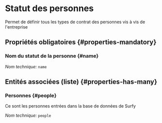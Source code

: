 # Statut des personnes
<!--- THIS FILE IS GENERATED PLEASE DO NOT EDIT IT DIRECTLY --->

Permet de définir tous les types de contrat des personnes vis à vis de l'entreprise

<OH code="personState"/>




## Propriétés obligatoires {#properties-mandatory}
    
### Nom du statut de la personne {#name}



*Nom technique:* ```name```
<PH code="personState:name"/>

    





## Entités associées (liste) {#properties-has-many}

### Personnes {#people}

Ce sont les personnes entrées dans la base de données de Surfy

*Nom technique:* ```people```
<PH code="personState:people"/>




